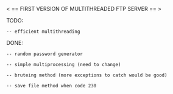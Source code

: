 < == FIRST VERSION OF MULTITHREADED FTP SERVER == >

TODO: 

	-- efficient multithreading


DONE: 
	
	-- random password generator 

	-- simple multiprocessing (need to change)
	
	-- bruteing method (more exceptions to catch would be good)
	
	-- save file method when code 230